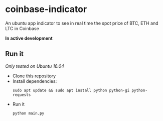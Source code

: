 # coinbase-indicator

An ubuntu app indicator to see in real time the spot price of BTC, ETH and LTC in Coinbase

**In active development**

## Run it

_Only tested on Ubuntu 16.04_

 * Clone this repository
 * Install dependencies:
    ```
    sudo apt update && sudo apt install python python-gi python-requests
    ```
 * Run it
    ```
    python main.py
    ```
